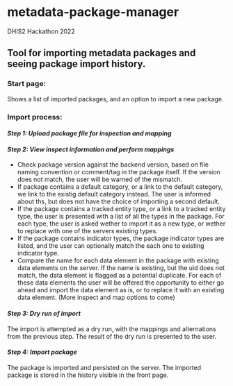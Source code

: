 # metadata-package-manager
DHIS2 Hackathon 2022

## Tool for importing metadata packages and seeing package import history. 

### Start page:
Shows a list of imported packages, and an option to import a new package.

### Import process:
#### *Step 1: Upload package file for inspection and mapping*
#### *Step 2: View inspect information and perform mappings*
- Check package version against the backend version, based on file naming convention or comment/tag in the package itself. If the version does not match, the user will be warned of the mismatch.
- If package contains a default category, or a link to the default category, we link to the existig default category instead. The user is informed about ths, but does not have the choice of importing a second default.
- If the package contains a tracked entity type, or a link to a tracked entity type, the user is presented with a list of all the types in the package. For each type, the user is asked wether to import it as a new type, or wether to replace with one of the servers existing types.
- If the package contains indicator types, the package indicator types are listed, and the user can optionally match the each one to existing indicator type.
- Compare the name for each data element in the package with existing data elements on the server. If the name is existing, but the uid does not match, the data element is flagged as a potential duplicate. For each of these data elements the user will be offered the opportunity to either go ahead and import the data element as is, or to replace it with an existing data element.
(More inspect and map options to come)
#### *Step 3: Dry run of import*
The import is attempted as a dry run, with the mappings and alternations from the previous step. The result of the dry run is presented to the user.
#### *Step 4: Import package*
The package is imported and persisted on the server. The imported package is stored in the history visible in the front page.
